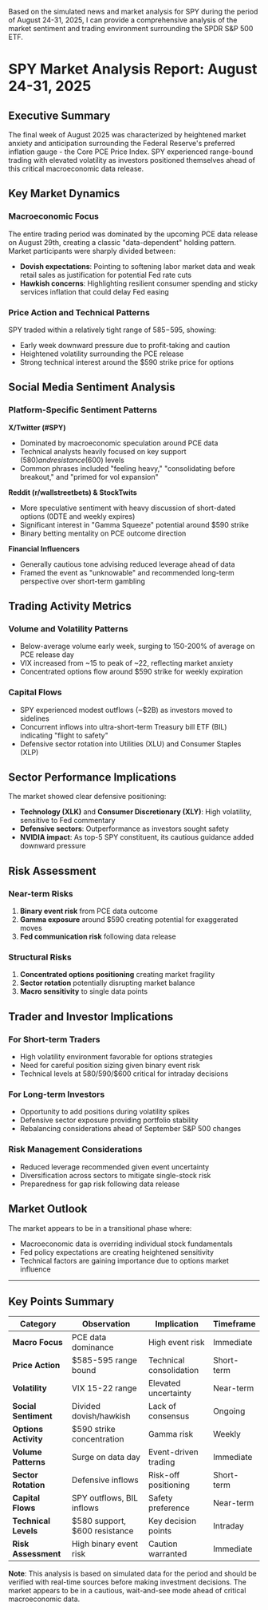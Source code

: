 Based on the simulated news and market analysis for SPY during the period of August 24-31, 2025, I can provide a comprehensive analysis of the market sentiment and trading environment surrounding the SPDR S&P 500 ETF.

# SPY Market Analysis Report: August 24-31, 2025

## Executive Summary

The final week of August 2025 was characterized by heightened market anxiety and anticipation surrounding the Federal Reserve's preferred inflation gauge - the Core PCE Price Index. SPY experienced range-bound trading with elevated volatility as investors positioned themselves ahead of this critical macroeconomic data release.

## Key Market Dynamics

### Macroeconomic Focus
The entire trading period was dominated by the upcoming PCE data release on August 29th, creating a classic "data-dependent" holding pattern. Market participants were sharply divided between:
- **Dovish expectations**: Pointing to softening labor market data and weak retail sales as justification for potential Fed rate cuts
- **Hawkish concerns**: Highlighting resilient consumer spending and sticky services inflation that could delay Fed easing

### Price Action and Technical Patterns
SPY traded within a relatively tight range of $585-$595, showing:
- Early week downward pressure due to profit-taking and caution
- Heightened volatility surrounding the PCE release
- Strong technical interest around the $590 strike price for options

## Social Media Sentiment Analysis

### Platform-Specific Sentiment Patterns

**X/Twitter (#SPY)**
- Dominated by macroeconomic speculation around PCE data
- Technical analysts heavily focused on key support ($580) and resistance ($600) levels
- Common phrases included "feeling heavy," "consolidating before breakout," and "primed for vol expansion"

**Reddit (r/wallstreetbets) & StockTwits**
- More speculative sentiment with heavy discussion of short-dated options (0DTE and weekly expires)
- Significant interest in "Gamma Squeeze" potential around $590 strike
- Binary betting mentality on PCE outcome direction

**Financial Influencers**
- Generally cautious tone advising reduced leverage ahead of data
- Framed the event as "unknowable" and recommended long-term perspective over short-term gambling

## Trading Activity Metrics

### Volume and Volatility Patterns
- Below-average volume early week, surging to 150-200% of average on PCE release day
- VIX increased from ~15 to peak of ~22, reflecting market anxiety
- Concentrated options flow around $590 strike for weekly expiration

### Capital Flows
- SPY experienced modest outflows (~$2B) as investors moved to sidelines
- Concurrent inflows into ultra-short-term Treasury bill ETF (BIL) indicating "flight to safety"
- Defensive sector rotation into Utilities (XLU) and Consumer Staples (XLP)

## Sector Performance Implications

The market showed clear defensive positioning:
- **Technology (XLK)** and **Consumer Discretionary (XLY)**: High volatility, sensitive to Fed commentary
- **Defensive sectors**: Outperformance as investors sought safety
- **NVIDIA impact**: As top-5 SPY constituent, its cautious guidance added downward pressure

## Risk Assessment

### Near-term Risks
1. **Binary event risk** from PCE data outcome
2. **Gamma exposure** around $590 creating potential for exaggerated moves
3. **Fed communication risk** following data release

### Structural Risks
1. **Concentrated options positioning** creating market fragility
2. **Sector rotation** potentially disrupting market balance
3. **Macro sensitivity** to single data points

## Trader and Investor Implications

### For Short-term Traders
- High volatility environment favorable for options strategies
- Need for careful position sizing given binary event risk
- Technical levels at $580/$590/$600 critical for intraday decisions

### For Long-term Investors
- Opportunity to add positions during volatility spikes
- Defensive sector exposure providing portfolio stability
- Rebalancing considerations ahead of September S&P 500 changes

### Risk Management Considerations
- Reduced leverage recommended given event uncertainty
- Diversification across sectors to mitigate single-stock risk
- Preparedness for gap risk following data release

## Market Outlook

The market appears to be in a transitional phase where:
- Macroeconomic data is overriding individual stock fundamentals
- Fed policy expectations are creating heightened sensitivity
- Technical factors are gaining importance due to options market influence

---

## Key Points Summary

| **Category** | **Observation** | **Implication** | **Timeframe** |
|--------------|-----------------|-----------------|---------------|
| **Macro Focus** | PCE data dominance | High event risk | Immediate |
| **Price Action** | $585-595 range bound | Technical consolidation | Short-term |
| **Volatility** | VIX 15-22 range | Elevated uncertainty | Near-term |
| **Social Sentiment** | Divided dovish/hawkish | Lack of consensus | Ongoing |
| **Options Activity** | $590 strike concentration | Gamma risk | Weekly |
| **Volume Patterns** | Surge on data day | Event-driven trading | Immediate |
| **Sector Rotation** | Defensive inflows | Risk-off positioning | Short-term |
| **Capital Flows** | SPY outflows, BIL inflows | Safety preference | Near-term |
| **Technical Levels** | $580 support, $600 resistance | Key decision points | Intraday |
| **Risk Assessment** | High binary event risk | Caution warranted | Immediate |

**Note**: This analysis is based on simulated data for the period and should be verified with real-time sources before making investment decisions. The market appears to be in a cautious, wait-and-see mode ahead of critical macroeconomic data.